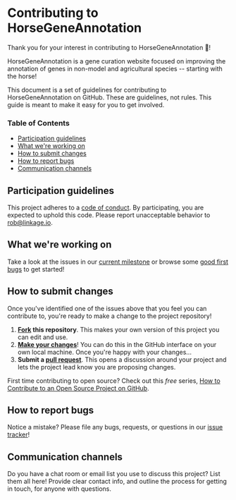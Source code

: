 # Contributing to HorseGeneAnnotation

Thank you for your interest in contributing to HorseGeneAnnotation :tada:! 

HorseGeneAnnotation is a gene curation website focused on improving the annotation of genes
in non-model and agricultural species -- starting with the horse!

This document is a set of guidelines for contributing to HorseGeneAnnotation on GitHub. 
These are guidelines, not rules. This guide is meant to make it easy for you to get involved.

### Table of Contents
* [Participation guidelines](#participation-guidelines)
* [What we're working on](#what-were-working-on)
* [How to submit changes](#how-to-submit-changes)
* [How to report bugs](#how-to-report-bugs)
* [Communication channels](#communication-channels)

## Participation guidelines

This project adheres to a [code of conduct](CODE_OF_CONDUCT.md). By participating, you are expected to uphold this code. Please report unacceptable behavior to <rob@linkage.io>.

## What we're working on

Take a look at the issues in our [current milestone](https://github.com/UMN-EGGL/HorseGeneAnnotation/milestone/1) or browse some [good first bugs](https://github.com/UMN-EGGL/HorseGeneAnnotation/labels/good%20first%20issue) to get started!


## How to submit changes
Once you've identified one of the issues above that you feel you can contribute to, you're ready to make a change to the project repository!
 
1. **[Fork](https://help.github.com/articles/fork-a-repo/) this repository**. This makes your own version of this project you can edit and use.
2. **[Make your changes](https://guides.github.com/activities/forking/#making-changes)**! You can do this in the GitHub interface on your own local machine. Once you're happy with your changes...
3. **Submit a [pull request](https://help.github.com/articles/proposing-changes-to-a-project-with-pull-requests/)**. This opens a discussion around your project and lets the project lead know you are proposing changes.

First time contributing to open source? Check out this *free* series, [How to Contribute to an Open Source Project on GitHub](https://egghead.io/series/how-to-contribute-to-an-open-source-project-on-github).

## How to report bugs

<!-- Ask your contributors to stay on the lookout for can any potential issue that might cause problems for the project. These could be problems in code (if you’re creating software), content omissions or copy errors (if you’re creating a learning resource), or any issues with the functionality or design of your project. 
Most projects invite all contributors to report bugs, so "debugging" or fixing problems happens quickly and with the input of the community. Take a look at [Atom's example](https://github.com/atom/atom/blob/master/CONTRIBUTING.md#reporting-bugs) for how to teach people to report bugs to your project. -->

Notice a mistake? Please file any bugs, requests, or questions in our [issue tracker](https://github.com/UMN-EGGL/HorseGeneAnnotation/issues)!

## Communication channels

Do you have a chat room or email list you use to discuss this project? List them all here! Provide clear contact info, and outline the process for getting in touch, for anyone with questions.
